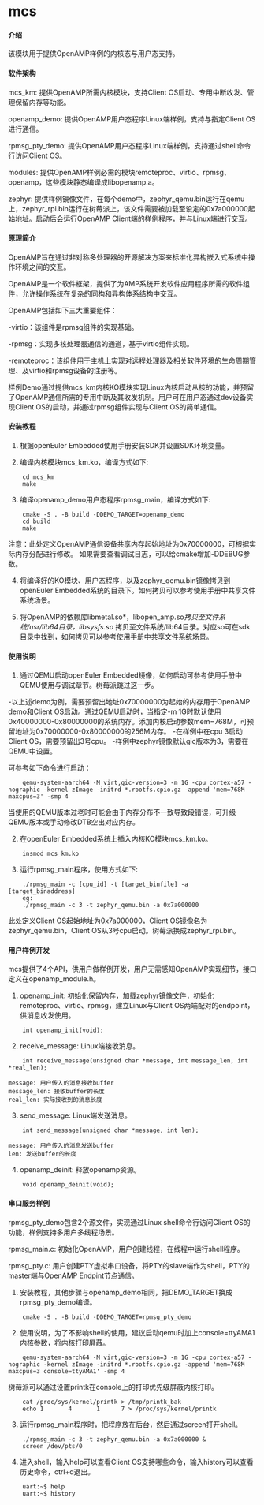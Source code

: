# mcs

#### 介绍

该模块用于提供OpenAMP样例的内核态与用户态支持。

#### 软件架构

mcs_km:  提供OpenAMP所需内核模块，支持Client OS启动、专用中断收发、管理保留内存等功能。

openamp_demo: 提供OpenAMP用户态程序Linux端样例，支持与指定Client OS进行通信。

rpmsg_pty_demo: 提供OpenAMP用户态程序Linux端样例，支持通过shell命令行访问Client OS。

modules: 提供OpenAMP样例必需的模块remoteproc、virtio、rpmsg、openamp，这些模块静态编译成libopenamp.a。

zephyr: 提供样例镜像文件，在每个demo中，zephyr_qemu.bin运行在qemu上，zephyr_rpi.bin运行在树莓派上，该文件需要被加载至设定的0x7a000000起始地址。启动后会运行OpenAMP Client端的样例程序，并与Linux端进行交互。

#### 原理简介

OpenAMP旨在通过非对称多处理器的开源解决方案来标准化异构嵌入式系统中操作环境之间的交互。

OpenAMP是一个软件框架，提供了为AMP系统开发软件应用程序所需的软件组件，允许操作系统在复杂的同构和异构体系结构中交互。

OpenAMP包括如下三大重要组件：

-virtio：该组件是rpmsg组件的实现基础。

-rpmsg：实现多核处理器通信的通道，基于virtio组件实现。

-remoteproc：该组件用于主机上实现对远程处理器及相关软件环境的生命周期管理、及virtio和rpmsg设备的注册等。

样例Demo通过提供mcs_km内核KO模块实现Linux内核启动从核的功能，并预留了OpenAMP通信所需的专用中断及其收发机制。用户可在用户态通过dev设备实现Client OS的启动，并通过rpmsg组件实现与Client OS的简单通信。

#### 安装教程

1.  根据openEuler Embedded使用手册安装SDK并设置SDK环境变量。

2.  编译内核模块mcs_km.ko，编译方式如下:

````
    cd mcs_km
    make
````

3.  编译openamp_demo用户态程序rpmsg_main，编译方式如下:

````
    cmake -S . -B build -DDEMO_TARGET=openamp_demo
    cd build
    make
````

注意：此处定义OpenAMP通信设备共享内存起始地址为0x70000000，可根据实际内存分配进行修改。
如果需要查看调试日志，可以给cmake增加-DDEBUG参数。

4.  将编译好的KO模块、用户态程序，以及zephyr_qemu.bin镜像拷贝到openEuler Embedded系统的目录下。如何拷贝可以参考使用手册中共享文件系统场景。

5.  将OpenAMP的依赖库libmetal.so*，libopen_amp.so*拷贝至文件系统/usr/lib64目录，libsysfs.so* 拷贝至文件系统/lib64目录。对应so可在sdk目录中找到，如何拷贝可以参考使用手册中共享文件系统场景。

#### 使用说明

1.  通过QEMU启动openEuler Embedded镜像，如何启动可参考使用手册中QEMU使用与调试章节。树莓派跳过这一步。

-以上述demo为例，需要预留出地址0x70000000为起始的内存用于OpenAMP demo和Client OS启动。通过QEMU启动时，当指定-m 1G时默认使用0x40000000-0x80000000的系统内存。添加内核启动参数mem=768M，可预留地址为0x70000000-0x80000000的256M内存。
-在样例中在cpu 3启动Client OS，需要预留出3号cpu。
-样例中zephyr镜像默认gic版本为3，需要在QEMU中设置。

可参考如下命令进行启动：

````
    qemu-system-aarch64 -M virt,gic-version=3 -m 1G -cpu cortex-a57 -nographic -kernel zImage -initrd *.rootfs.cpio.gz -append 'mem=768M maxcpus=3' -smp 4 
````

当使用的QEMU版本过老时可能会由于内存分布不一致导致段错误，可升级QEMU版本或手动修改DTB空出对应内存。

2.  在openEuler Embedded系统上插入内核KO模块mcs_km.ko。

````
    insmod mcs_km.ko
````

3.  运行rpmsg_main程序，使用方式如下:

````
    ./rpmsg_main -c [cpu_id] -t [target_binfile] -a [target_binaddress]
    eg:
    ./rpmsg_main -c 3 -t zephyr_qemu.bin -a 0x7a000000
````

此处定义Client OS起始地址为0x7a000000，Client OS镜像名为zephyr_qemu.bin，Client OS从3号cpu启动。树莓派换成zephyr_rpi.bin。

#### 用户样例开发
mcs提供了4个API，供用户做样例开发，用户无需感知OpenAMP实现细节，接口定义在openamp_module.h。

1.  openamp_init: 初始化保留内存，加载zephyr镜像文件，初始化remoteproc、virtio、rpmsg，建立Linux与Client OS两端配对的endpoint，供消息收发使用。
````
    int openamp_init(void);
````

2.  receive_message: Linux端接收消息。
````
    int receive_message(unsigned char *message, int message_len, int *real_len);
````
    message: 用户传入的消息接收buffer
    message_len: 接收buffer的长度
    real_len: 实际接收到的消息长度

3.  send_message: Linux端发送消息。
````
    int send_message(unsigned char *message, int len);
````
    message: 用户传入的消息发送buffer
    len: 发送buffer的长度

4.  openamp_deinit: 释放openamp资源。
````
    void openamp_deinit(void);
````

#### 串口服务样例
rpmsg_pty_demo包含2个源文件，实现通过Linux shell命令行访问Client OS的功能，样例支持多用户多线程场景。

rpmsg_main.c: 初始化OpenAMP，用户创建线程，在线程中运行shell程序。

rpmsg_pty.c: 用户创建PTY虚拟串口设备，将PTY的slave端作为shell，PTY的master端与OpenAMP Endpint节点通信。

1.  安装教程，其他步骤与openamp_demo相同，把DEMO_TARGET换成rpmsg_pty_demo编译。
````
    cmake -S . -B build -DDEMO_TARGET=rpmsg_pty_demo
````

2.  使用说明，为了不影响shell的使用，建议启动qemu时加上console=ttyAMA1内核参数，将内核打印屏蔽。
````
    qemu-system-aarch64 -M virt,gic-version=3 -m 1G -cpu cortex-a57 -nographic -kernel zImage -initrd *.rootfs.cpio.gz -append 'mem=768M maxcpus=3 console=ttyAMA1' -smp 4 
````

树莓派可以通过设置printk在console上的打印优先级屏蔽内核打印。
````
    cat /proc/sys/kernel/printk > /tmp/printk_bak
    echo 1       4       1      7 > /proc/sys/kernel/printk
````

3.  运行rpmsg_main程序时，把程序放在后台，然后通过screen打开shell。
````
    ./rpmsg_main -c 3 -t zephyr_qemu.bin -a 0x7a000000 &
    screen /dev/pts/0
````

4.  进入shell，输入help可以查看Client OS支持哪些命令，输入history可以查看历史命令，ctrl+d退出。
````
    uart:~$ help
    uart:~$ history
````